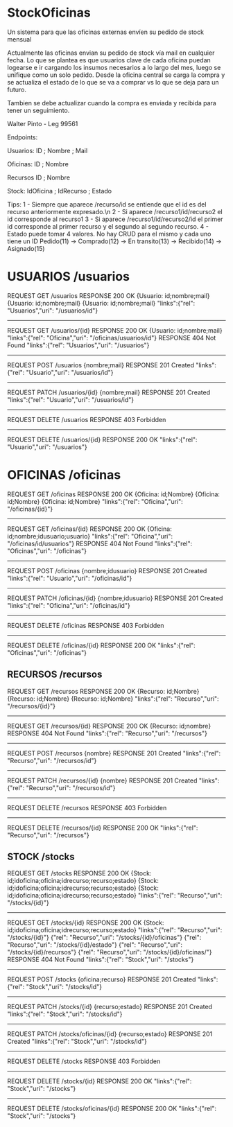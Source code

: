 # StockOficinas
Un sistema para que las oficinas externas envíen su pedido de stock mensual

Actualmente las oficinas envian su pedido de stock vía mail en cualquier fecha. Lo que se plantea es que usuarios clave de cada oficina puedan logearse e ir cargando los insumos necesarios a lo largo del mes, luego se unifique como un solo pedido. Desde la oficina central se carga la compra y se actualiza el estado de lo que se va a comprar vs lo que se deja para un futuro.

Tambien se debe actualizar cuando la compra es enviada y recibida para tener un seguimiento.

Walter Pinto - Leg 99561

Endpoints:

Usuarios: ID ; Nombre ; Mail 

Oficinas: ID ; Nombre

Recursos ID ; Nombre

Stock: IdOficina ; IdRecurso ; Estado

Tips: 
1 - Siempre que aparece /recurso/id se entiende que el id es del recurso anteriormente expresado.\n
2 - Si aparece /recurso1/id/recurso2 el id corresponde al recurso1
3 - Si aparece /recurso1/id/recurso2/id el primer id corresponde al primer recurso y el segundo al
	segundo recurso.
4 - Estado puede tomar 4 valores. No hay CRUD para el mismo y cada uno tiene un ID 
	Pedido(11) -> Comprado(12) -> En transito(13) -> Recibido(14) -> Asignado(15)


                                                                                  
#                              USUARIOS /usuarios                                  
                                                                                  

REQUEST
	GET /usuarios
RESPONSE
		200 OK
		{Usuario: id;nombre;mail}
		{Usuario: id;nombre;mail}
		{Usuario: id;nombre;mail}
		"links":{"rel": "Usuarios","uri": "/usuarios/id"} 
		
**************************************************************************************

REQUEST
	GET /usuarios/{id}
RESPONSE
		200 OK
		{Usuario: id;nombre;mail}
		"links":{"rel": "Oficina","uri": "/oficinas/usuarios/id"}
RESPONSE
		404 Not Found
		"links":{"rel": "Usuarios","uri": "/usuarios"}
		
**************************************************************************************

REQUEST
	POST /usuarios
	{nombre;mail}
RESPONSE
	201 Created
	"links":{"rel": "Usuario","uri": "/usuarios/id"}

**************************************************************************************

REQUEST
	PATCH /usuarios/{id}
	{nombre;mail}
RESPONSE
	201 Created
	"links":{"rel": "Usuario","uri": "/usuarios/id"}

**************************************************************************************

REQUEST
	DELETE /usuarios
RESPONSE
	403 Forbidden

**************************************************************************************

REQUEST
	DELETE /usuarios/{id}
RESPONSE
	200 OK
	"links":{"rel": "Usuario","uri": "/usuarios"}


                                                                                  
#                              OFICINAS /oficinas                                  
                                                                                 


REQUEST
	GET /oficinas
RESPONSE
		200 OK
		{Oficina: id;Nombre}
		{Oficina: id;Nombre}
		{Oficina: id;Nombre}
		"links":{"rel": "Oficina","uri": "/oficinas/{id}"}

**************************************************************************************

REQUEST
	GET /oficinas/{id}
RESPONSE
		200 OK
		{Oficina: id;nombre;idusuario;usuario}
		"links":{"rel": "Oficina","uri": "/oficinas/id/usuarios"} 
RESPONSE
		404 Not Found
		"links":{"rel": "Oficinas","uri": "/oficinas"}
		
**************************************************************************************

REQUEST
	POST /oficinas
	{nombre;idusuario}
RESPONSE
	201 Created
	"links":{"rel": "Usuario","uri": "/oficinas/id"}

**************************************************************************************

REQUEST
	PATCH /oficinas/{id}
	{nombre;idusuario}
RESPONSE
	201 Created
	"links":{"rel": "Oficina","uri": "/oficinas/id"}

**************************************************************************************

REQUEST
	DELETE /oficinas
RESPONSE
	403 Forbidden

**************************************************************************************

REQUEST
	DELETE /oficinas/{id}
RESPONSE
	200 OK
	"links":{"rel": "Oficinas","uri": "/oficinas"}


                                                                                  
##                                 RECURSOS /recursos                               
                                                                                  


REQUEST
	GET /recursos
RESPONSE
		200 OK
		{Recurso: id;Nombre}
		{Recurso: id;Nombre}
		{Recurso: id;Nombre}
		"links":{"rel": "Recurso","uri": "/recursos/{id}"}

**************************************************************************************

REQUEST
	GET /recursos/{id}
RESPONSE
		200 OK
		{Recurso: id;nombre} 
RESPONSE
		404 Not Found
		"links":{"rel": "Recurso","uri": "/recursos"}
		
**************************************************************************************

REQUEST
	POST /recursos
	{nombre}
RESPONSE
	201 Created
	"links":{"rel": "Recurso","uri": "/recursos/id"}

**************************************************************************************

REQUEST
	PATCH /recursos/{id}
	{nombre}
RESPONSE
	201 Created
	"links":{"rel": "Recurso","uri": "/recursos/id"}

**************************************************************************************

REQUEST
	DELETE /recursos
RESPONSE
	403 Forbidden

**************************************************************************************

REQUEST
	DELETE /recursos/{id}
RESPONSE
	200 OK
	"links":{"rel": "Recurso","uri": "/recursos"}


                                                                                  
##                                 STOCK /stocks                                    
                                                                                  


REQUEST
	GET /stocks
RESPONSE
		200 OK
		{Stock: id;idoficina;oficina;idrecurso;recurso;estado}
		{Stock: id;idoficina;oficina;idrecurso;recurso;estado}
		{Stock: id;idoficina;oficina;idrecurso;recurso;estado}
		"links":{"rel": "Recurso","uri": "/stocks/{id}"}

**************************************************************************************

REQUEST
	GET /stocks/{id}
RESPONSE
		200 OK
		{Stock: id;idoficina;oficina;idrecurso;recurso;estado}
		"links":{"rel": "Recurso","uri": "/stocks/{id}"}
                {"rel": "Recurso","uri": "/stocks/{id}/oficinas"}
				{"rel": "Recurso","uri": "/stocks/{id}/estado"}
				{"rel": "Recurso","uri": "/stocks/{id}/recursos"}
				{"rel": "Recurso","uri": "/stocks/{id}/oficinas/"}
RESPONSE
		404 Not Found
		"links":{"rel": "Stock","uri": "/stocks"}
		
**************************************************************************************

REQUEST
	POST /stocks
	{oficina;recurso}
RESPONSE
	201 Created
	"links":{"rel": "Stock","uri": "/stocks/id"}

**************************************************************************************

REQUEST
	PATCH /stocks/{id}
	{recurso;estado}
RESPONSE
	201 Created
	"links":{"rel": "Stock","uri": "/stocks/id"}

**************************************************************************************

REQUEST
	PATCH /stocks/oficinas/{id}
	{recurso;estado}
RESPONSE
	201 Created
	"links":{"rel": "Stock","uri": "/stocks/id"}

**************************************************************************************

REQUEST
	DELETE /stocks
RESPONSE
	403 Forbidden

**************************************************************************************

REQUEST
	DELETE /stocks/{id}
RESPONSE
	200 OK
	"links":{"rel": "Stock","uri": "/stocks"}

**************************************************************************************

REQUEST
	DELETE /stocks/oficinas/{id}
RESPONSE
	200 OK
	"links":{"rel": "Stock","uri": "/stocks"}

